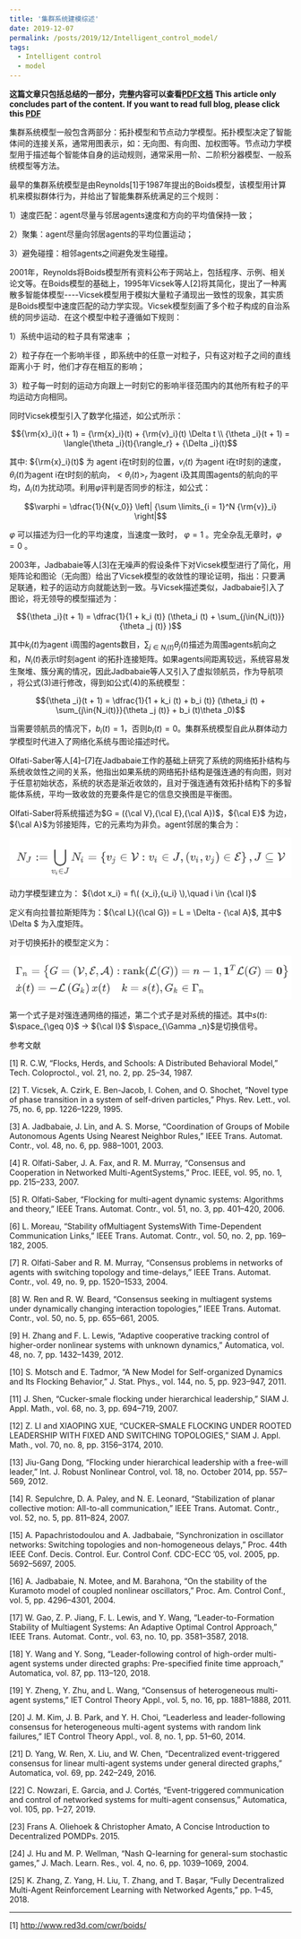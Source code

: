 ```yaml
---
title: '集群系统建模综述'
date: 2019-12-07
permalink: /posts/2019/12/Intelligent_control_model/
tags:
  - Intelligent control
  - model
---
```


**这篇文章只包括总结的一部分，完整内容可以查看[PDF文档](https://hitlb17.github.io/files/blog_file/model_of_intelligence_system.pdf)**
**This article only concludes part of the content. If you want to read full blog, please click this [PDF](https://hitlb17.github.io/files/blog_file/model_of_intelligence_system.pdf)**

集群系统模型一般包含两部分：拓扑模型和节点动力学模型。拓扑模型决定了智能体间的连接关系，通常用图表示，如：无向图、有向图、加权图等。节点动力学模型用于描述每个智能体自身的运动规则，通常采用一阶、二阶积分器模型、一般系统模型等方法。

最早的集群系统模型是由Reynolds[1]于1987年提出的Boids模型，该模型用计算机来模拟群体行为，并给出了智能集群系统满足的三个规则：

1）速度匹配：agent尽量与邻居agents速度和方向的平均值保持一致；

2）聚集：agent尽量向邻居agents的平均位置运动；

3）避免碰撞：相邻agents之间避免发生碰撞。

2001年，Reynolds将Boids模型所有资料公布于网站上，包括程序、示例、相关论文等。在Boids模型的基础上，1995年Vicsek等人[2]将其简化，提出了一种离散多智能体模型----Vicsek模型用于模拟大量粒子涌现出一致性的现象，其实质是Boids模型中速度匹配的动力学实现。Vicsek模型刻画了多个粒子构成的自治系统的同步运动．在这个模型中粒子遵循如下规则：

1）系统中运动的粒子具有常速率  ；

2）粒子存在一个影响半径  ，即系统中的任意一对粒子，只有这对粒子之间的直线距离小于  时，他们才存在相互的影响；

3）粒子每一时刻的运动方向跟上一时刻它的影响半径范围内的其他所有粒子的平均运动方向相同。

同时Vicsek模型引入了数学化描述，如公式所示：

$${\rm{x}_i}(t + 1) = {\rm{x}_i}(t) + {\rm{v}_i}(t) \Delta t \\ {\theta _i}(t + 1) = \langle{\theta _i}(t){\rangle_r} + {\Delta _i}(t)$$

其中:  ${\rm{x}_i}(t)$ 为 agent i在t时刻的位置，${v_i}(t)$ 为agent i在t时刻的速度，${\theta _i}(t)$为agent i在t时刻的航向，$<{\theta _i}(t){ > _r}$ 为agent i及其周围agents的航向的平均，${\Delta _i}(t)$为扰动项。利用$\varphi$评判是否同步的标注，如公式：

$$\varphi = \dfrac{1}{N{v_0}} \left| {\sum \limits_{i = 1}^N {\rm{v}}_i} \right|$$

  $\varphi$ 可以描述为归一化的平均速度，当速度一致时， $\varphi =1$ 。完全杂乱无章时，$\varphi=0$ 。
  
  2003年，Jadbabaie等人[3]在无噪声的假设条件下对Vicsek模型进行了简化，用矩阵论和图论（无向图）给出了Vicsek模型的收敛性的理论证明，指出：只要满足联通，粒子的运动方向就能达到一致。与Vicsek描述类似，Jadbabaie引入了图论，将无领导的模型描述为：
 
 $${\theta _i}(t + 1) = \dfrac{1}{1 + k_i (t)} (\theta_i (t) + \sum_{j\in{N_i(t)}}{\theta _j (t)} )$$
 
 其中${k_i}(t)$为agent i周围的agents数目，$\sum_{j\in{N_i(t)}}{\theta _j (t)}$描述为周围agents航向之和，${N_i}(t)$表示t时刻agent i的拓扑连接矩阵。如果agents间距离较远，系统容易发生聚堆、簇分离的情况，因此Jadbabaie等人又引入了虚拟领航员，作为导航项  ，将公式(3)进行修改，得到如公式(4)的系统模型：
 
$${\theta _i}(t + 1) = \dfrac{1}{1 + k_i (t) + b_i (t)} (\theta_i (t) + \sum_{j\in{N_i(t)}}{\theta _j (t)} + b_i (t)\theta _0)$$
 
 当需要领航员的情况下，${b_i}(t)=1$，否则${b_i}(t)=0$。集群系统模型自此从群体动力学模型时代进入了网络化系统与图论描述时代。
 
 Olfati-Saber等人[4]–[7]在Jadbabaie工作的基础上研究了系统的网络拓扑结构与系统收敛性之间的关系，他指出如果系统的网络拓扑结构是强连通的有向图，则对于任意初始状态，系统的状态是渐近收敛的，且对于强连通有效拓扑结构下的多智能体系统，平均一致收敛的充要条件是它的信息交换图是平衡图。
 
 Olfati-Saber将系统描述为$G = ({\cal V},{\cal E},{\cal A})$，${\cal E}$ 为边，${\cal A}$为邻接矩阵，它的元素均为非负。agent邻居的集合为：
 
 ![set](https://github.com/HITLB17/HITLB17.github.io/blob/master/images/set.PNG?raw=true)
 
 动力学模型建立为： ${\dot x_i} = f\( {x_i},{u_i} \),\quad i \in {\cal I}$
 
 定义有向拉普拉斯矩阵为：${\cal L}({\cal G}) = L = \Delta  - {\cal A}$, 其中$ \Delta $ 为入度矩阵。
 
 对于切换拓扑的模型定义为：
 
 ![model](https://github.com/HITLB17/HITLB17.github.io/blob/master/images/model.PNG?raw=true)
 
 第一个式子是对强连通网络的描述，第二个式子是对系统的描述。其中$s(t)$: $\space_{\geq 0}$ $\to$ ${\cal I}$ $\space_{\Gamma _n}$是切换信号。
  
参考文献

[1]   R. C.W, “Flocks, Herds, and Schools: A Distributed Behavioral Model,” Tech. Coloproctol., vol. 21, no. 2, pp. 25–34, 1987.

[2]   T. Vicsek, A. Czirk, E. Ben-Jacob, I. Cohen, and O. Shochet, “Novel type of phase transition in a system of self-driven particles,” Phys. Rev. Lett., vol. 75, no. 6, pp. 1226–1229, 1995.

[3]   A. Jadbabaie, J. Lin, and A. S. Morse, “Coordination of Groups of Mobile Autonomous Agents Using Nearest Neighbor Rules,” IEEE Trans. Automat. Contr., vol. 48, no. 6, pp. 988–1001, 2003.

[4]   R. Olfati-Saber, J. A. Fax, and R. M. Murray, “Consensus and Cooperation in Networked Multi-AgentSystems,” Proc. IEEE, vol. 95, no. 1, pp. 215–233, 2007.

[5]   R. Olfati-Saber, “Flocking for multi-agent dynamic systems: Algorithms and theory,” IEEE Trans. Automat. Contr., vol. 51, no. 3, pp. 401–420, 2006.

[6]   L. Moreau, “Stability ofMultiagent SystemsWith Time-Dependent Communication Links,” IEEE Trans. Automat. Contr., vol. 50, no. 2, pp. 169–182, 2005.

[7]   R. Olfati-Saber and R. M. Murray, “Consensus problems in networks of agents with switching topology and time-delays,” IEEE Trans. Automat. Contr., vol. 49, no. 9, pp. 1520–1533, 2004.

[8]   W. Ren and R. W. Beard, “Consensus seeking in multiagent systems under dynamically changing interaction topologies,” IEEE Trans. Automat. Contr., vol. 50, no. 5, pp. 655–661, 2005.

[9]   H. Zhang and F. L. Lewis, “Adaptive cooperative tracking control of higher-order nonlinear systems with unknown dynamics,” Automatica, vol. 48, no. 7, pp. 1432–1439, 2012.

[10]  S. Motsch and E. Tadmor, “A New Model for Self-organized Dynamics and Its Flocking Behavior,” J. Stat. Phys., vol. 144, no. 5, pp. 923–947, 2011.

[11]  J. Shen, “Cucker-smale flocking under hierarchical leadership,” SIAM J. Appl. Math., vol. 68, no. 3, pp. 694–719, 2007.

[12]  Z. LI and XIAOPING XUE, “CUCKER–SMALE FLOCKING UNDER ROOTED LEADERSHIP WITH FIXED AND SWITCHING TOPOLOGIES,” SIAM J. Appl. Math., vol. 70, no. 8, pp. 3156–3174, 2010.

[13]  Jiu-Gang Dong, “Flocking under hierarchical leadership with a free-will leader,” Int. J. Robust Nonlinear Control, vol. 18, no. October 2014, pp. 557–569, 2012.

[14]  R. Sepulchre, D. A. Paley, and N. E. Leonard, “Stabilization of planar collective motion: All-to-all communication,” IEEE Trans. Automat. Contr., vol. 52, no. 5, pp. 811–824, 2007.

[15]  A. Papachristodoulou and A. Jadbabaie, “Synchronization in oscillator networks: Switching topologies and non-homogeneous delays,” Proc. 44th IEEE Conf. Decis. Control. Eur. Control Conf. CDC-ECC ’05, vol. 2005, pp. 5692–5697, 2005.

[16]  A. Jadbabaie, N. Motee, and M. Barahona, “On the stability of the Kuramoto model of coupled nonlinear oscillators,” Proc. Am. Control Conf., vol. 5, pp. 4296–4301, 2004.

[17]  W. Gao, Z. P. Jiang, F. L. Lewis, and Y. Wang, “Leader-to-Formation Stability of Multiagent Systems: An Adaptive Optimal Control Approach,” IEEE Trans. Automat. Contr., vol. 63, no. 10, pp. 3581–3587, 2018.

[18]  Y. Wang and Y. Song, “Leader-following control of high-order multi-agent systems under directed graphs: Pre-specified finite time approach,” Automatica, vol. 87, pp. 113–120, 2018.

[19]  Y. Zheng, Y. Zhu, and L. Wang, “Consensus of heterogeneous multi-agent systems,” IET Control Theory Appl., vol. 5, no. 16, pp. 1881–1888, 2011.

[20]  J. M. Kim, J. B. Park, and Y. H. Choi, “Leaderless and leader-following consensus for heterogeneous multi-agent systems with random link failures,” IET Control Theory Appl., vol. 8, no. 1, pp. 51–60, 2014.

[21]  D. Yang, W. Ren, X. Liu, and W. Chen, “Decentralized event-triggered consensus for linear multi-agent systems under general directed graphs,” Automatica, vol. 69, pp. 242–249, 2016.

[22]  C. Nowzari, E. Garcia, and J. Cortés, “Event-triggered communication and control of networked systems for multi-agent consensus,” Automatica, vol. 105, pp. 1–27, 2019.

[23]  Frans A. Oliehoek & Christopher Amato, A Concise Introduction to Decentralized POMDPs. 2015.

[24]  J. Hu and M. P. Wellman, “Nash Q-learning for general-sum stochastic games,” J. Mach. Learn. Res., vol. 4, no. 6, pp. 1039–1069, 2004.

[25]  K. Zhang, Z. Yang, H. Liu, T. Zhang, and T. Başar, “Fully Decentralized Multi-Agent Reinforcement Learning with Networked Agents,” pp. 1–45, 2018.

 
---

[1] http://www.red3d.com/cwr/boids/
